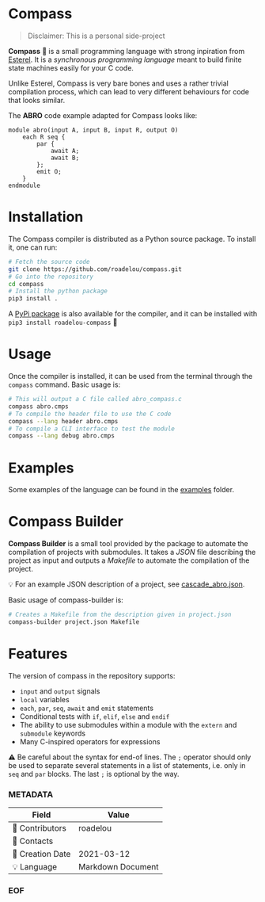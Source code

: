 # Compass

> Disclaimer: This is a personal side-project

__Compass__ :compass: is a small programming language with strong inpiration from [Esterel](https://en.wikipedia.org/wiki/Esterel). It is a _synchronous programming language_ meant to build finite state machines easily for your C code.

Unlike Esterel, Compass is very bare bones and uses a rather trivial compilation process, which can lead to very different behaviours for code that looks similar.

The __ABRO__ code example adapted for Compass looks like:

```
module abro(input A, input B, input R, output O)
    each R seq {
        par {
            await A;
            await B;
        };
        emit O;
    }
endmodule
```

# Installation

The Compass compiler is distributed as a Python source package. To install it, one can run:

```bash
# Fetch the source code
git clone https://github.com/roadelou/compass.git
# Go into the repository
cd compass
# Install the python package
pip3 install .
``` 

A [PyPi package](https://pypi.org/project/roadelou-compass/) is also available for the compiler, and it can be installed with `pip3 install roadelou-compass` :tada:

# Usage

Once the compiler is installed, it can be used from the terminal through the `compass` command. Basic usage is:

```bash
# This will output a C file called abro_compass.c
compass abro.cmps
# To compile the header file to use the C code
compass --lang header abro.cmps
# To compile a CLI interface to test the module
compass --lang debug abro.cmps
```

# Examples

Some examples of the language can be found in the [examples](https://github.com/roadelou/compass/tree/master/examples) folder.

# Compass Builder

__Compass Builder__ is a small tool provided by the package to automate the compilation of projects with submodules. It takes a _JSON_ file describing the project as input and outputs a _Makefile_ to automate the compilation of the project.

:bulb: For an example JSON description of a project, see [cascade_abro.json](https://github.com/roadelou/compass/tree/master/examples/cascade_abro.json).

Basic usage of compass-builder is:

```bash
# Creates a Makefile from the description given in project.json
compass-builder project.json Makefile
```

# Features

The version of compass in the repository supports:

 - `input` and `output` signals
 - `local` variables
 - `each`, `par`, `seq`, `await` and `emit` statements
 - Conditional tests with `if`, `elif`, `else` and `endif`
 - The ability to use submodules within a module with the `extern` and `submodule` keywords
 - Many C-inspired operators for expressions

:warning: Be careful about the syntax for end-of lines. The `;` operator should only be used to separate several statements in a list of statements, i.e. only in `seq` and `par` blocks. The last `;` is optional by the way.

### METADATA

Field | Value
--- | ---
:pencil: Contributors | roadelou
:email: Contacts | 
:date: Creation Date | 2021-03-12
:bulb: Language | Markdown Document

### EOF
